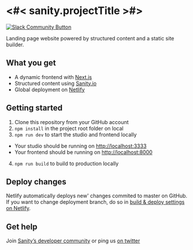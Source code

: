 # <#< sanity.projectTitle >#>

[![Slack Community Button](https://slack.sanity.io/badge.svg)](https://slack.sanity.io/)

Landing page website powered by structured content and a static site builder.

## What you get

- A dynamic frontend with [Next.js](https://nextjs.org)
- Structured content using [Sanity.io](https://www.sanity.io)
- Global deployment on [Netlify](https://netlify.com)

## Getting started

1. Clone this repository from your GitHub account
2. `npm install` in the project root folder on local
3. `npm run dev` to start the studio and frontend locally
- Your studio should be running on [http://localhost:3333](http://localhost:3333)
- Your frontend should be running on [http://localhost:8000](http://localhost:8000)

4. `npm run build` to build to production locally

## Deploy changes

Netlify automatically deploys new' changes commited to master on GitHub. If you want to change deployment branch, do so in [build & deploy settings on Netlify](https://www.netlify.com/docs/continuous-deployment/#branches-deploys).

## Get help

Join [Sanity’s developer community](https://slack.sanity.io) or ping us [on twitter](https://twitter.com/sanity_io)
